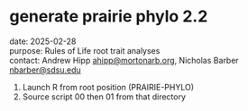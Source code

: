 # generate prairie phylo 2.2

date: 2025-02-28  
purpose: Rules of Life root trait analyses  
contact: Andrew Hipp <ahipp@mortonarb.org>, Nicholas Barber <nbarber@sdsu.edu>  

1.  Launch R from root position (PRAIRIE-PHYLO)
2.  Source script 00 then 01 from that directory
